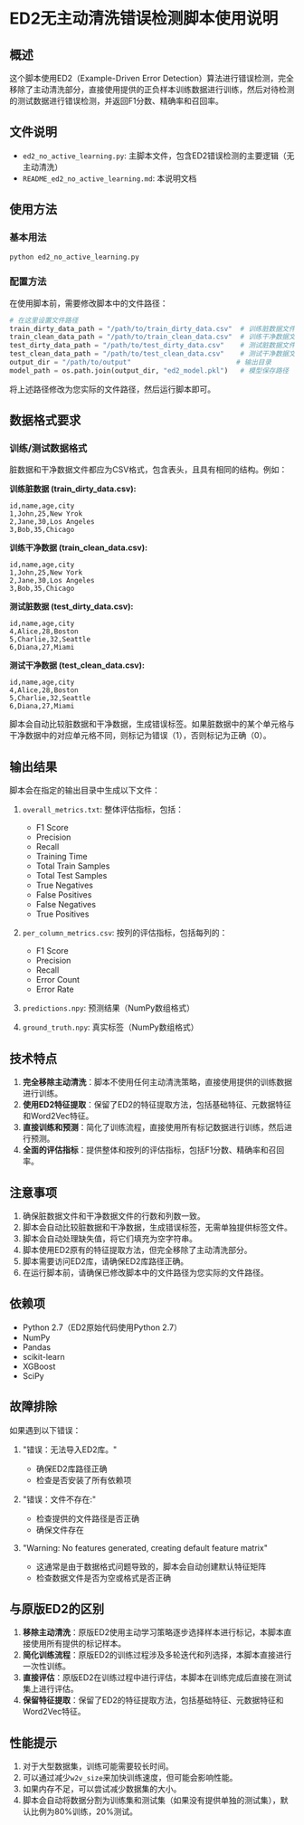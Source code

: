 # ED2无主动清洗错误检测脚本使用说明

## 概述

这个脚本使用ED2（Example-Driven Error Detection）算法进行错误检测，完全移除了主动清洗部分，直接使用提供的正负样本训练数据进行训练，然后对待检测的测试数据进行错误检测，并返回F1分数、精确率和召回率。

## 文件说明

- `ed2_no_active_learning.py`: 主脚本文件，包含ED2错误检测的主要逻辑（无主动清洗）
- `README_ed2_no_active_learning.md`: 本说明文档

## 使用方法

### 基本用法

```bash
python ed2_no_active_learning.py
```

### 配置方法

在使用脚本前，需要修改脚本中的文件路径：

```python
# 在这里设置文件路径
train_dirty_data_path = "/path/to/train_dirty_data.csv"  # 训练脏数据文件路径
train_clean_data_path = "/path/to/train_clean_data.csv"  # 训练干净数据文件路径
test_dirty_data_path = "/path/to/test_dirty_data.csv"    # 测试脏数据文件路径
test_clean_data_path = "/path/to/test_clean_data.csv"    # 测试干净数据文件路径
output_dir = "/path/to/output"                          # 输出目录
model_path = os.path.join(output_dir, "ed2_model.pkl")   # 模型保存路径
```

将上述路径修改为您实际的文件路径，然后运行脚本即可。

## 数据格式要求

### 训练/测试数据格式

脏数据和干净数据文件都应为CSV格式，包含表头，且具有相同的结构。例如：

**训练脏数据 (train_dirty_data.csv):**
```csv
id,name,age,city
1,John,25,New Yrok
2,Jane,30,Los Angeles
3,Bob,35,Chicago
```

**训练干净数据 (train_clean_data.csv):**
```csv
id,name,age,city
1,John,25,New York
2,Jane,30,Los Angeles
3,Bob,35,Chicago
```

**测试脏数据 (test_dirty_data.csv):**
```csv
id,name,age,city
4,Alice,28,Boston
5,Charlie,32,Seattle
6,Diana,27,Miami
```

**测试干净数据 (test_clean_data.csv):**
```csv
id,name,age,city
4,Alice,28,Boston
5,Charlie,32,Seattle
6,Diana,27,Miami
```

脚本会自动比较脏数据和干净数据，生成错误标签。如果脏数据中的某个单元格与干净数据中的对应单元格不同，则标记为错误（1），否则标记为正确（0）。

## 输出结果

脚本会在指定的输出目录中生成以下文件：

1. `overall_metrics.txt`: 整体评估指标，包括：
   - F1 Score
   - Precision
   - Recall
   - Training Time
   - Total Train Samples
   - Total Test Samples
   - True Negatives
   - False Positives
   - False Negatives
   - True Positives

2. `per_column_metrics.csv`: 按列的评估指标，包括每列的：
   - F1 Score
   - Precision
   - Recall
   - Error Count
   - Error Rate

3. `predictions.npy`: 预测结果（NumPy数组格式）

4. `ground_truth.npy`: 真实标签（NumPy数组格式）

## 技术特点

1. **完全移除主动清洗**：脚本不使用任何主动清洗策略，直接使用提供的训练数据进行训练。
2. **使用ED2特征提取**：保留了ED2的特征提取方法，包括基础特征、元数据特征和Word2Vec特征。
3. **直接训练和预测**：简化了训练流程，直接使用所有标记数据进行训练，然后进行预测。
4. **全面的评估指标**：提供整体和按列的评估指标，包括F1分数、精确率和召回率。

## 注意事项

1. 确保脏数据文件和干净数据文件的行数和列数一致。
2. 脚本会自动比较脏数据和干净数据，生成错误标签，无需单独提供标签文件。
3. 脚本会自动处理缺失值，将它们填充为空字符串。
4. 脚本使用ED2原有的特征提取方法，但完全移除了主动清洗部分。
5. 脚本需要访问ED2库，请确保ED2库路径正确。
6. 在运行脚本前，请确保已修改脚本中的文件路径为您实际的文件路径。

## 依赖项

- Python 2.7（ED2原始代码使用Python 2.7）
- NumPy
- Pandas
- scikit-learn
- XGBoost
- SciPy

## 故障排除

如果遇到以下错误：

1. "错误：无法导入ED2库。"
   - 确保ED2库路径正确
   - 检查是否安装了所有依赖项

2. "错误：文件不存在:"
   - 检查提供的文件路径是否正确
   - 确保文件存在

3. "Warning: No features generated, creating default feature matrix"
   - 这通常是由于数据格式问题导致的，脚本会自动创建默认特征矩阵
   - 检查数据文件是否为空或格式是否正确

## 与原版ED2的区别

1. **移除主动清洗**：原版ED2使用主动学习策略逐步选择样本进行标记，本脚本直接使用所有提供的标记样本。
2. **简化训练流程**：原版ED2的训练过程涉及多轮迭代和列选择，本脚本直接进行一次性训练。
3. **直接评估**：原版ED2在训练过程中进行评估，本脚本在训练完成后直接在测试集上进行评估。
4. **保留特征提取**：保留了ED2的特征提取方法，包括基础特征、元数据特征和Word2Vec特征。

## 性能提示

1. 对于大型数据集，训练可能需要较长时间。
2. 可以通过减少`w2v_size`来加快训练速度，但可能会影响性能。
3. 如果内存不足，可以尝试减少数据集的大小。
4. 脚本会自动将数据分割为训练集和测试集（如果没有提供单独的测试集），默认比例为80%训练，20%测试。